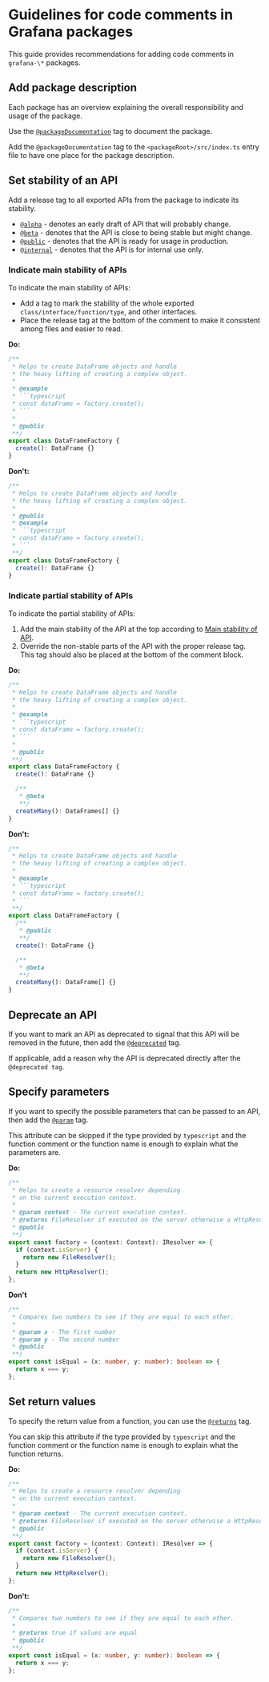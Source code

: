 # Guidelines for code comments in Grafana packages

This guide provides recommendations for adding code comments in `grafana-\*` packages.

## Add package description

Each package has an overview explaining the overall responsibility and usage of the package.

Use the [`@packageDocumentation`](https://api-extractor.com/pages/tsdoc/tag_packagedocumentation/) tag to document the package.

Add the `@packageDocumentation` tag to the `<packageRoot>/src/index.ts` entry file to have one place for the package description.

## Set stability of an API

Add a release tag to all exported APIs from the package to indicate its stability.

- [`@alpha`](https://api-extractor.com/pages/tsdoc/tag_alpha/) - denotes an early draft of API that will probably change.
- [`@beta`](https://api-extractor.com/pages/tsdoc/tag_beta/) - denotes that the API is close to being stable but might change.
- [`@public`](https://api-extractor.com/pages/tsdoc/tag_public/) - denotes that the API is ready for usage in production.
- [`@internal`](https://api-extractor.com/pages/tsdoc/tag_internal/) - denotes that the API is for internal use only.

### Indicate main stability of APIs

To indicate the main stability of APIs:

- Add a tag to mark the stability of the whole exported `class/interface/function/type`, and other interfaces.
- Place the release tag at the bottom of the comment to make it consistent among files and easier to read.

**Do:**

```` typescript
/**
 * Helps to create DataFrame objects and handle
 * the heavy lifting of creating a complex object.
 *
 * @example
 * ```typescript
 * const dataFrame = factory.create();
 * ```
 *
 * @public
 **/
export class DataFrameFactory {
  create(): DataFrame {}
}
````

**Don't:**

```` typescript
/**
 * Helps to create DataFrame objects and handle
 * the heavy lifting of creating a complex object.
 *
 * @public
 * @example
 * ```typescript
 * const dataFrame = factory.create();
 * ```
 **/
export class DataFrameFactory {
  create(): DataFrame {}
}
````

### Indicate partial stability of APIs

To indicate the partial stability of APIs:

1. Add the main stability of the API at the top according to [Main stability of API](#indicate-main-stability-of-apis).
2. Override the non-stable parts of the API with the proper release tag. This tag should also be placed at the bottom of the comment block.

**Do:**

```` typescript
/**
 * Helps to create DataFrame objects and handle
 * the heavy lifting of creating a complex object.
 *
 * @example
 * ```typescript
 * const dataFrame = factory.create();
 * ```
 *
 * @public
 **/
export class DataFrameFactory {
  create(): DataFrame {}

  /**
   * @beta
   **/
  createMany(): DataFrames[] {}
}
````

**Don't:**

```` typescript
/**
 * Helps to create DataFrame objects and handle
 * the heavy lifting of creating a complex object.
 *
 * @example
 * ```typescript
 * const dataFrame = factory.create();
 * ```
 **/
export class DataFrameFactory {
  /**
   * @public
   **/
  create(): DataFrame {}

  /**
   * @beta
   **/
  createMany(): DataFrame[] {}
}
````

## Deprecate an API

If you want to mark an API as deprecated to signal that this API will be removed in the future, then add the [`@deprecated`](https://api-extractor.com/pages/tsdoc/tag_deprecated/) tag.

If applicable, add a reason why the API is deprecated directly after the `@deprecated tag`.

## Specify parameters

If you want to specify the possible parameters that can be passed to an API, then add the [`@param`](https://api-extractor.com/pages/tsdoc/tag_param/) tag.

This attribute can be skipped if the type provided by `typescript` and the function comment or the function name is enough to explain what the parameters are.

**Do:**

``` typescript
/**
 * Helps to create a resource resolver depending
 * on the current execution context.
 *
 * @param context - The current execution context.
 * @returns FileResolver if executed on the server otherwise a HttpResolver.
 * @public
 **/
export const factory = (context: Context): IResolver => {
  if (context.isServer) {
    return new FileResolver();
  }
  return new HttpResolver();
};
```

**Don't**

``` typescript
/**
 * Compares two numbers to see if they are equal to each other.
 *
 * @param x - The first number
 * @param y - The second number
 * @public
 **/
export const isEqual = (x: number, y: number): boolean => {
  return x === y;
};
```

## Set return values

To specify the return value from a function, you can use the [`@returns`](https://api-extractor.com/pages/tsdoc/tag_returns/) tag.

You can skip this attribute if the type provided by `typescript` and the function comment or the function name is enough to explain what the function returns.

**Do:**

``` typescript
/**
 * Helps to create a resource resolver depending
 * on the current execution context.
 *
 * @param context - The current execution context.
 * @returns FileResolver if executed on the server otherwise a HttpResolver.
 * @public
 **/
export const factory = (context: Context): IResolver => {
  if (context.isServer) {
    return new FileResolver();
  }
  return new HttpResolver();
};
```

**Don't:**

``` typescript
/**
 * Compares two numbers to see if they are equal to each other.
 *
 * @returns true if values are equal
 * @public
 **/
export const isEqual = (x: number, y: number): boolean => {
  return x === y;
};
```
